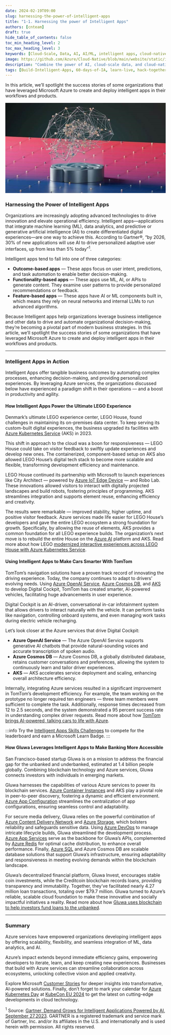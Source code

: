 ```yaml
---
date: 2024-02-19T09:00
slug: harnessing-the-power-of-intelligent-apps
title: "1-1. Harnessing the power of Intelligent Apps"
authors: [cnteam]
draft: true
hide_table_of_contents: false
toc_min_heading_level: 2
toc_max_heading_level: 3
keywords: [Cloud-Scale, Data, AI, AI/ML, intelligent apps, cloud-native, 60-days, enterprise apps, digital experiences, app modernization]
image: https://github.com/Azure/Cloud-Native/blob/main/website/static/img/ogImage.png
description: "Combine the power of AI, cloud-scale data, and cloud-native app development to create highly differentiated digital experiences. Develop adaptive, responsive, and personalized experiences by building and modernizing intelligent applications with Azure." 
tags: [Build-Intelligent-Apps, 60-days-of-IA, learn-live, hack-together, community-buzz, ask-the-expert, azure-kubernetes-service, azure-functions, azure-openai, azure-container-apps, azure-cosmos-db, github-copilot, github-codespaces, github-actions]
---
```


<head> 
  <meta property="og:url" content="https://azure.github.io/cloud-native/60daysofia/harnessing-the-power-of-intelligent-apps"/>
  <meta property="og:type" content="website"/> 
  <meta property="og:title" content="**Build Intelligent Apps | AI Apps on Azure"/> 
  <meta property="og:description" content="Join us on a learning journey to build intelligent apps on Azure. Read all about the upcoming #BuildIntelligentApps initiative on this post!"/> 
  <meta property="og:image" content="https://github.com/Azure/Cloud-Native/blob/main/website/static/img/ogImage.png"/> 
  <meta name="twitter:url" content="https://azure.github.io/Cloud-Native/60daysofIA/harnessing-the-power-of-intelligent-apps" /> 
  <meta name="twitter:title" content="**Build Intelligent Apps | AI Apps on Azure" /> 
  <meta name="twitter:description" content="In this article, we’ll spotlight the success stories of some organizations that have leveraged Microsoft Azure to create and deploy intelligent apps in their workflows and products.” /> 
  <meta name="twitter:image" content="https://azure.github.io/Cloud-Native/img/ogImage.png" /> 
  <meta name="twitter:card" content="summary_large_image" /> 
  <meta name="twitter:creator" content="@devanshidiaries" /> 
  <link rel="canonical" href="https://azure.github.io/Cloud-Native/60daysofIA/harnessing-the-power-of-intelligent-apps" /> 
</head> 

<!-- End METADATA -->

In this article, we’ll spotlight the success stories of some organizations that have leveraged Microsoft Azure to create and deploy intelligent apps in their workflows and products.

![intelligent apps on Azure](../../static/img/60-days-of-ia/blogs/2024-02-19/harnessing-the-power-of-intelligent-apps.jpg)

### Harnessing the Power of Intelligent Apps

Organizations are increasingly adopting advanced technologies to drive innovation and elevate operational efficiency. Intelligent apps—applications that integrate machine learning (ML), data analytics, and predictive or generative artificial intelligence (AI) to create differentiated digital experiences—are one way to achieve this. According to Gartner®, “by 2026, 30% of new applications will use AI to drive personalized adaptive user interfaces, up from less than 5% today”<sup>1</sup>.

Intelligent apps tend to fall into one of three categories:

* **Outcome-based apps** — These apps focus on user intent, predictions, and task automation to enable better decision-making.
* **Functionality-based apps** — These apps use ML, AI, or APIs to generate content. They examine user patterns to provide personalized recommendations or feedback.
* **Feature-based apps** — These apps have AI or ML components built in, which means they rely on neural networks and internal LLMs to run advanced algorithms.

Because Intelligent apps help organizations leverage business intelligence and other data to drive and automate organizational decision-making, they’re becoming a pivotal part of modern business strategies. In this article, we’ll spotlight the success stories of some organizations that have leveraged Microsoft Azure to create and deploy intelligent apps in their workflows and products.

___

### Intelligent Apps in Action

Intelligent Apps offer tangible business outcomes by automating complex processes, enhancing decision-making, and providing personalized experiences. By leveraging Azure services, the organizations discussed below have experienced a paradigm shift in their operations — and a boost in productivity and agility.

#### How Intelligent Apps Power the Ultimate LEGO Experience

Denmark’s ultimate LEGO experience center, LEGO House, found challenges in maintaining its on-premises data center. To keep serving its custom-built digital experiences, the business upgraded its facilities with [Azure Kubernetes Service](https://azure.microsoft.com/en-us/products/kubernetes-service/?ocid=buildia24_60days_blogs) (AKS) in 2023.

This shift in approach to the cloud was a boon for responsiveness — LEGO House could take on visitor feedback to swiftly update experiences and develop new ones. The containerized, component-based setup on AKS also allowed LEGO House’s digital tech stack to become more scalable and flexible, transforming development efficiency and maintenance.

LEGO House continued its partnership with Microsoft to launch experiences like City Architect — powered by [Azure IoT Edge Device](https://azure.microsoft.com/en-us/products/iot-edge?ocid=buildia24_60days_blogs) — and Robo Lab. These innovations allowed visitors to interact with digitally projected landscapes and build robots, fostering principles of programming. AKS streamlines integration and supports element reuse, enhancing efficiency and creativity.

The results were remarkable — improved stability, higher uptime, and positive visitor feedback. Azure services made life easier for LEGO House’s developers and gave the entire LEGO ecosystem a strong foundation for growth. Specifically, by allowing the reuse of elements, AKS provides a common foundation for all LEGO experience builds. The organization’s next move is to rebuild the entire House on the [Azure AI](https://azure.microsoft.com/en-us/solutions/ai?ocid=buildia24_60days_blogs) platform and AKS. Read more about how LEGO [modernized interactive experiences across LEGO House with Azure Kubernetes Service](https://customers.microsoft.com/en-us/story/1703088157691224129-lego-house-azure-kubernetes-service-media-and-entertainment-denmark?ocid=buildia24_60days_blogs).

#### Using Intelligent Apps to Make Cars Smarter With TomTom

TomTom’s navigation solutions have a proven track record of innovating the driving experience. Today, the company continues to adapt to drivers’ evolving needs. Using [Azure OpenAI Service](https://azure.microsoft.com/en-us/products/ai-services/openai-service/?ocid=buildia24_60days_blogs), [Azure Cosmos DB](https://learn.microsoft.com/en-us/azure/cosmos-db/introduction?ocid=buildia24_60days_blogs), and [AKS](https://azure.microsoft.com/en-us/products/kubernetes-service/?ocid=buildia24_60days_blogs) to develop Digital Cockpit, TomTom has created smarter, AI-powered vehicles, facilitating huge advancements in user experience.

Digital Cockpit is an AI-driven, conversational in-car infotainment system that allows drivers to interact naturally with the vehicle. It can perform tasks like navigation, controlling onboard systems, and even managing work tasks during electric vehicle recharging.

Let’s look closer at the Azure services that drive Digital Cockpit:

* **Azure OpenAI Service** — The Azure OpenAI Service supports generative AI chatbots that provide natural-sounding voices and accurate transcription of spoken audio.
* **Azure Cosmos DB** — Azure Cosmos DB, a globally distributed database, retains customer conversations and preferences, allowing the system to continuously learn and tailor driver experiences.
* **AKS** — AKS accelerates service deployment and scaling, enhancing overall architecture efficiency.

Internally, integrating Azure services resulted in a significant improvement in TomTom’s development efficiency. For example, the team working on the prototype no longer required ten engineers — three team members were sufficient to complete the task. Additionally, response times decreased from 12 to 2.5 seconds, and the system demonstrated a 95 percent success rate in understanding complex driver requests. Read more about how [TomTom brings AI-powered, talking cars to life with Azure](https://customers.microsoft.com/en-us/story/1723808815413508250-tomtom-azure-netherlands?ocid=buildia24_60days_blogs).

:::info
Try the [Intelligent Apps Skills Challenges](https://aka.ms/intelligent-apps/apps-csc?ocid=buildia24_60days_blogs) to compete for the leaderboard and earn a Microsoft Learn Badge.
:::

#### How Gluwa Leverages Intelligent Apps to Make Banking More Accessible

San Francisco-based startup Gluwa is on a mission to address the financial gap for the unbanked and underbanked, estimated at 1.4 billion people globally. Combining blockchain technology and Azure services, Gluwa connects investors with individuals in emerging markets. 

Gluwa harnesses the capabilities of various Azure services to power its blockchain services. [Azure Container Instances](https://azure.microsoft.com/en-us/products/container-instances?ocid=buildia24_60days_blogs) and AKS play a pivotal role in peer-to-peer discovery, fostering a dynamic and efficient environment. [Azure App Configuration](https://azure.microsoft.com/en-us/products/app-configuration?ocid=buildia24_60days_blogs) streamlines the centralization of app configurations, ensuring seamless control and adaptability.

For secure media delivery, Gluwa relies on the powerful combination of [Azure Content Delivery Network](https://azure.microsoft.com/en-us/products/cdn?ocid=buildia24_60days_blogs) and [Azure Storage](https://learn.microsoft.com/en-us/azure/storage/common/storage-introduction?ocid=buildia24_60days_blogs), which bolsters reliability and safeguards sensitive data. Using [Azure DevOps](https://azure.microsoft.com/en-us/products/devops?ocid=buildia24_60days_blogs) to manage intricate lifecycle builds, Gluwa streamlined the development process. [Azure App Services](https://azure.microsoft.com/en-us/products/app-service?ocid=buildia24_60days_blogs) serve as the backbone for Gluwa’s APIs, complemented by [Azure Redis](https://azure.microsoft.com/en-us/products/cache?ocid=buildia24_60days_blogs) for optimal cache distribution, to enhance overall performance. Finally, [Azure SQL](https://azure.microsoft.com/en-us/products/azure-sql/database?ocid=buildia24_60days_blogs) and Azure Cosmos DB are scalable database solutions that support Gluwa’s infrastructure, ensuring adaptability and responsiveness in meeting evolving demands within the blockchain landscape.

Gluwa’s decentralized financial platform, Gluwa Invest, encourages stable coin investments, while the Creditcoin blockchain records loans, providing transparency and immutability. Together, they’ve facilitated nearly 4.27 million loan transactions, totaling over $79.7 million. Gluwa turned to Azure’s reliable, scalable cloud foundation to make these innovative and socially impactful initiatives a reality. Read more about how [Gluwa uses blockchain to help investors fund loans to the unbanked](https://customers.microsoft.com/en-us/story/1709609183358710412-gluwa-azure-banking-and-capital-markets-usa?ocid=buildia24_60days_blogs).

___

### Summary

Azure services have empowered organizations developing intelligent apps by offering scalability, flexibility, and seamless integration of ML, data analytics, and AI.

Azure’s impact extends beyond immediate efficiency gains, empowering developers to iterate, learn, and keep creating new experiences. Businesses that build with Azure services can streamline collaboration across ecosystems, unlocking collective vision and applied creativity.

Explore Microsoft [Customer Stories](https://customers.microsoft.com/en-us/home?sq=aks&ff=&p=1&so=story_publish_date%20desc&ocid=buildia24_60days_blogs) for deeper insights into transformative, AI-powered solutions. Finally, don’t forget to mark your calendar for [Azure Kubernetes Day](https://aka.ms/aks-day?ocid=buildia24_60days_blogs) at [KubeCon EU 2024](https://events.linuxfoundation.org/kubecon-cloudnativecon-europe/) to get the latest on cutting-edge developments in cloud technology.

<sup>1</sup> Source: [Gartner, Demand Grows for Intelligent Applications Powered by AI, September 27,2023](https://www.gartner.com/en/articles/demand-grows-for-intelligent-applications-powered-by-ai). GARTNER is a registered trademark and service mark of Gartner, Inc. and/or its affiliates in the U.S. and internationally and is used herein with permission. All rights reserved.